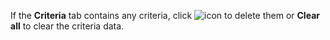 <!-- markdownlint-disable-file MD041 -->
If the **Criteria** tab contains any criteria, click ![icon][img3] to delete them or **Clear all** to clear the criteria data.

<!-- Referenced images -->
[img3]: ../../../../../common/icons/delete-circle-red.png

